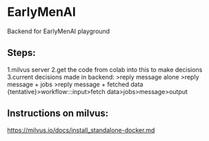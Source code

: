# EarlyMenAI
Backend for EarlyMenAI playground

## Steps:
1.milvus server
2.get the code from colab into this to make decisions
3.current decisions made in backend:
    >reply message alone
    >reply message + jobs
    >reply message + fetched data
    {tentative}>workflow:::input>fetch data>jobs>message>output


## Instructions on milvus:
https://milvus.io/docs/install_standalone-docker.md